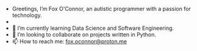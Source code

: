 - Greetings, I’m Fox O'Connor, an autistic programmer with a passion for technology. 
- 
- 🌱 I’m currently learning Data Science and Software Engineering.
- 💞️ I’m looking to collaborate on projects written in Python.
- 📫 How to reach me: fox.oconnor@proton.me

<!---
fox-oconnor/fox-oconnor is a ✨ special ✨ repository because its `README.md` (this file) appears on your GitHub profile.
You can click the Preview link to take a look at your changes.
--->
